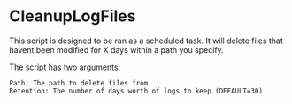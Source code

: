 # CleanupLogFiles

This script is designed to be ran as a scheduled task. It will delete files that havent been modified for X days within a path you specify.

The script has two arguments:

```
Path: The path to delete files from
Retention: The number of days worth of logs to keep (DEFAULT=30)
```
